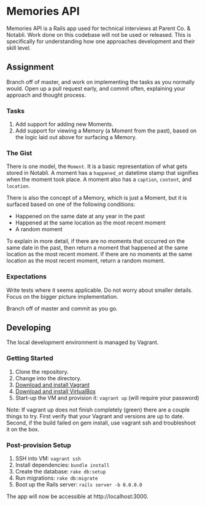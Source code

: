# Memories API

Memories API is a Rails app used for technical interviews at Parent Co. &
Notabli. Work done on this codebase will not be used or released. This is
specifically for understanding how one approaches development and their skill
level.

##  Assignment

Branch off of master, and work on implementing the tasks as you normally would.
Open up a pull request early, and commit often, explaining your approach and
thought process.

### Tasks

1. Add support for adding new Moments.
1. Add support for viewing a Memory (a Moment from the past), based on the logic
   laid out above for surfacing a Memory.

### The Gist

There is one model, the `Moment`. It is a basic representation of what gets
stored in Notabli. A moment has a `happened_at` datetime stamp that signifies
when the moment took place. A moment also has a `caption`, `content`, and
`location`.

There is also the concept of a Memory, which is just a Moment, but it is
surfaced based on one of the following conditions:

- Happened on the same date at any year in the past
- Happened at the same location as the most recent moment
- A random moment

To explain in more detail, if there are no moments that occurred on the same
date in the past, then return a moment that happened at the same location as the
most recent moment. If there are no moments at the same location as the most
recent moment, return a random moment.

### Expectations

Write tests where it seems applicable. Do not worry about smaller details. Focus
on the bigger picture implementation.

Branch off of master and commit as you go.

## Developing

The local development environment is managed by Vagrant.

### Getting Started

1. Clone the repository.
1. Change into the directory.
1. [Download and install Vagrant](https://www.vagrantup.com/downloads.html)
1. [Download and install VirtualBox](https://www.virtualbox.org/)
1. Start-up the VM and provision it: `vagrant up` (will require your password)

Note: If vagrant up does not finish completely (green) there are a couple things to try. First verify that your Vagrant and versions are up to date. Second, if the build failed on gem install, use vagrant ssh and troubleshoot it on the box.

### Post-provision Setup

1. SSH into VM: `vagrant ssh`
1. Install dependencies: `bundle install`
1. Create the database: `rake db:setup`
1. Run migrations: `rake db:migrate`
1. Boot up the Rails server: `rails server -b 0.0.0.0`

The app will now be accessible at http://localhost:3000.
